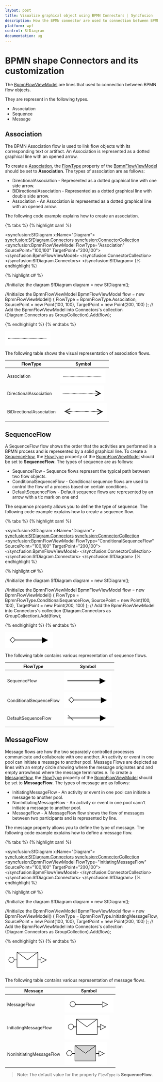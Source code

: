 ```yaml
---
layout: post
title: Visualize graphical object using BPMN Connectors | Syncfusion 
description: How the BPMN connector are used to connection between BPMN flow objects and how to customize their appearance?
platform: wpf
control: SfDiagram
documentation: ug
---
```


# BPMN shape Connectors and its customization

The [BpmnFlowViewModel](https://help.syncfusion.com/cr/wpf/Syncfusion.UI.Xaml.Diagram.BpmnFlowViewModel.html) are lines that used to connection between BPMN flow objects.

They are represent in the following types.
* Association
* Sequence
* Message

## Association

The BPMN Association flow is used to link flow objects with its corresponding text or artifact. An Association is represented as a dotted graphical line with an opened arrow. 

To create a [Association](https://help.syncfusion.com/cr/wpf/Syncfusion.UI.Xaml.Diagram.Controls.BpmnFlowType.html#fields#Association), the [FlowType](https://help.syncfusion.com/cr/wpf/Syncfusion.UI.Xaml.Diagram.BpmnFlowViewModel.html#Syncfusion_UI_Xaml_Diagram_BpmnFlowViewModel_FlowType) property of the [BpmnFlowViewModel](https://help.syncfusion.com/cr/wpf/Syncfusion.UI.Xaml.Diagram.BpmnFlowViewModel.html) should be set to **Association**. The types of association are as follows:

* DirectionalAssociation - Represented as a dotted graphical line with one side arrow.
* BiDirectionalAssociation - Represented as a dotted graphical line with double side arrow.
* Association - An Association is represented as a dotted graphical line with an opened arrow.

 The following code example explains how to create an association.

{% tabs %}
{% highlight xaml %}
 <!--Initialize the SfDiagram-->
<syncfusion:SfDiagram x:Name="Diagram">
    <syncfusion:SfDiagram.Connectors>
     <!--Initialize the Group Collection-->
     <syncfusion:ConnectorCollection>
        <syncfusion:BpmnFlowViewModel FlowType="Association" SourcePoint="100,100" TargetPoint="200,100"></syncfusion:BpmnFlowViewModel>
     </syncfusion:ConnectorCollection>
    </syncfusion:SfDiagram.Connectors>
</syncfusion:SfDiagram>
{% endhighlight %}

{% highlight c# %}

//Initialize the diagram
SfDiagram diagram = new SfDiagram();

 //Initialize the BpmnFlowViewModel
 BpmnFlowViewModel flow = new BpmnFlowViewModel()
 {
    FlowType = BpmnFlowType.Association,
    SourcePoint = new Point(100, 100),
    TargetPoint = new Point(200, 100)
 };
 // Add the BpmnFlowViewModel into Connectors's collection
(Diagram.Connectors as GroupCollection).Add(flow);

{% endhighlight %}
{%  endtabs %}

![BPMN Association](BPMN-Shapes-Images/Association.png)

The following table shows the visual representation of association flows.

| FlowType | Symbol |
| -------- | -------- |
| Association | ![Default BPMN FlowShapes](BPMN-Shapes-Images/Association.png) |
| DirectionalAssociation | ![Directional BPMN FlowShapes](BPMN-Shapes-Images/DirectionalAssociation.png) |
| BiDirectionalAssociation | ![BiDirectional BPMN FlowShapes](BPMN-Shapes-Images/BiDirectionalAssociation.png) |


## SequenceFlow

A SequenceFlow flow shows the order that the activities are performed in a BPMN process and is represented by a solid graphical line. To create a [SequenceFlow](https://help.syncfusion.com/cr/wpf/Syncfusion.UI.Xaml.Diagram.Controls.BpmnFlowType.html#fields#SequenceFlow), the [FlowType](https://help.syncfusion.com/cr/wpf/Syncfusion.UI.Xaml.Diagram.BpmnFlowViewModel.html#Syncfusion_UI_Xaml_Diagram_BpmnFlowViewModel_FlowType) property of the [BpmnFlowViewModel](https://help.syncfusion.com/cr/wpf/Syncfusion.UI.Xaml.Diagram.BpmnFlowViewModel.html) should be set to **SequenceFlow**. The types of sequence are as follows:

* SequenceFlow - Sequence flows represent the typical path between two flow objects.
* ConditionalSequenceFlow - Conditional sequence flows are used to control the flow of a process based on certain conditions.
* DefaultSequenceFlow - Default sequence flows are represented by an arrow with a tic mark on one end

The sequence property allows you to define the type of sequence. The following code example explains how to create a sequence flow.

{% tabs %}
{% highlight xaml %}
 <!--Initialize the SfDiagram-->
<syncfusion:SfDiagram x:Name="Diagram">
    <syncfusion:SfDiagram.Connectors>
     <!--Initialize the Group Collection-->
     <syncfusion:ConnectorCollection>
        <syncfusion:BpmnFlowViewModel FlowType="ConditionalSequenceFlow" SourcePoint="100,100" TargetPoint="200,100"></syncfusion:BpmnFlowViewModel>
     </syncfusion:ConnectorCollection>
    </syncfusion:SfDiagram.Connectors>
</syncfusion:SfDiagram>
{% endhighlight %}

{% highlight c# %}

//Initialize the diagram
SfDiagram diagram = new SfDiagram();

 //Initialize the BpmnFlowViewModel
 BpmnFlowViewModel flow = new BpmnFlowViewModel()
 {
    FlowType = BpmnFlowType.ConditionalSequenceFlow,
    SourcePoint = new Point(100, 100),
    TargetPoint = new Point(200, 100)
 };
 // Add the BpmnFlowViewModel into Connectors's collection
(Diagram.Connectors as GroupCollection).Add(flow);

{% endhighlight %}
{%  endtabs %}

![BPMN Association](BPMN-Shapes-Images/ConditionalSequenceFlow.png)

The following table contains various representation of sequence flows.

| FlowType | Symbol |
| -------- | -------- |
| SequenceFlow | ![SequenceFlow BPMN Shpae](BPMN-Shapes-Images/SequenceFlow.png) |
| ConditionalSequenceFlow | ![ConditionalSequenceFlow BPMN Shpae](BPMN-Shapes-Images/ConditionalSequenceFlow.png) |
| DefaultSequenceFlow | ![DefaultSequenceFlow BPMN Shpae](BPMN-Shapes-Images/DefaultSequenceFlow.png) |

## MessageFlow

Message flows are how the two separately controlled processes communicate and collaborate with one another.  An activity or event in one pool can initiate a message to another pool.  Message Flows are depicted as lines with an empty circle showing where the message originates and and empty arrowhead where the message terminates.e. To create a [MessageFlow](https://help.syncfusion.com/cr/wpf/Syncfusion.UI.Xaml.Diagram.Controls.BpmnFlowType.html#fields#MessageFlow), the [FlowType](https://help.syncfusion.com/cr/wpf/Syncfusion.UI.Xaml.Diagram.BpmnFlowViewModel.html#Syncfusion_UI_Xaml_Diagram_BpmnFlowViewModel_FlowType) property of the [BpmnFlowViewModel](https://help.syncfusion.com/cr/wpf/Syncfusion.UI.Xaml.Diagram.BpmnFlowViewModel.html) should be set to **MessageFlow**. The types of message are as follows:

* InitiatingMessageFlow - An activity or event in one pool can initiate a message to another pool.
* NonInitiatingMessageFlow - An activity or event in one pool cann't initiate a message to another pool.
* MessageFlow - A MessageFlow flow shows the flow of messages between two participants and is represented by line.

The message property allows you to define the type of message. The following code example explains how to define a message flow.

{% tabs %}
{% highlight xaml %}
 <!--Initialize the SfDiagram-->
<syncfusion:SfDiagram x:Name="Diagram">
    <syncfusion:SfDiagram.Connectors>
     <!--Initialize the Group Collection-->
     <syncfusion:ConnectorCollection>
        <syncfusion:BpmnFlowViewModel FlowType="InitiatingMessageFlow" SourcePoint="100,100" TargetPoint="200,100"></syncfusion:BpmnFlowViewModel>
     </syncfusion:ConnectorCollection>
    </syncfusion:SfDiagram.Connectors>
</syncfusion:SfDiagram>
{% endhighlight %}

{% highlight c# %}

//Initialize the diagram
SfDiagram diagram = new SfDiagram();

 //Initialize the BpmnFlowViewModel
 BpmnFlowViewModel flow = new BpmnFlowViewModel()
 {
    FlowType = BpmnFlowType.InitiatingMessageFlow,
    SourcePoint = new Point(100, 100),
    TargetPoint = new Point(200, 100)
 };
 // Add the BpmnFlowViewModel into Connectors's collection
(Diagram.Connectors as GroupCollection).Add(flow);

{% endhighlight %}
{%  endtabs %}

![BPMN MessageFlow](BPMN-Shapes-Images/InitiatingMessageFlow.png)

The following table contains various representation of message flows.

| Message | Symbol |
| -------- | -------- |
| MessageFlow | ![MessageFlow BPMN Shape](BPMN-Shapes-Images/MessageFlow.png) |
| InitiatingMessageFlow | ![InitiatingMessageFlow BPMN Shape](BPMN-Shapes-Images/InitiatingMessageFlow.png) |
| NonInitiatingMessageFlow | ![NonInitiatingMessageFlow BPMN Shape](BPMN-Shapes-Images/NonInitiatingMessageFlow.png) |

>Note: The default value for the property `FlowType` is **SequenceFlow**.
